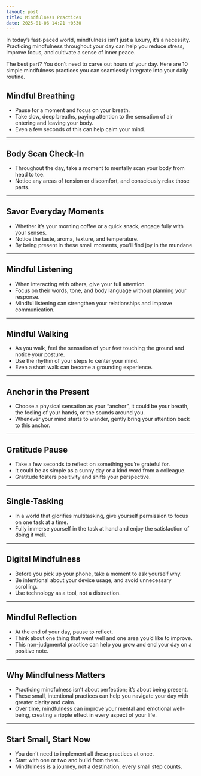 ```yaml
---
layout: post
title: Mindfulness Practices
date: 2025-01-06 14:21 +0530
---
```


In today’s fast-paced world, mindfulness isn’t just a luxury, it’s a necessity. Practicing mindfulness throughout your day can help you reduce stress, improve focus, and cultivate a sense of inner peace.

The best part? You don’t need to carve out hours of your day. Here are 10 simple mindfulness practices you can seamlessly integrate into your daily routine.

## Mindful Breathing

- Pause for a moment and focus on your breath.
- Take slow, deep breaths, paying attention to the sensation of air entering and leaving your body.
- Even a few seconds of this can help calm your mind.

---

## Body Scan Check-In

- Throughout the day, take a moment to mentally scan your body from head to toe.
- Notice any areas of tension or discomfort, and consciously relax those parts.

---

## Savor Everyday Moments

- Whether it’s your morning coffee or a quick snack, engage fully with your senses.
- Notice the taste, aroma, texture, and temperature.
- By being present in these small moments, you’ll find joy in the mundane.

---

## Mindful Listening

- When interacting with others, give your full attention.
- Focus on their words, tone, and body language without planning your response.
- Mindful listening can strengthen your relationships and improve communication.

---

## Mindful Walking

- As you walk, feel the sensation of your feet touching the ground and notice your posture.
- Use the rhythm of your steps to center your mind.
- Even a short walk can become a grounding experience.

---

## Anchor in the Present

- Choose a physical sensation as your “anchor”, it could be your breath, the feeling of your hands, or the sounds around you.
- Whenever your mind starts to wander, gently bring your attention back to this anchor.

---

## Gratitude Pause

- Take a few seconds to reflect on something you’re grateful for.
- It could be as simple as a sunny day or a kind word from a colleague.
- Gratitude fosters positivity and shifts your perspective.

---

## Single-Tasking

- In a world that glorifies multitasking, give yourself permission to focus on one task at a time.
- Fully immerse yourself in the task at hand and enjoy the satisfaction of doing it well.

---

## Digital Mindfulness

- Before you pick up your phone, take a moment to ask yourself why.
- Be intentional about your device usage, and avoid unnecessary scrolling.
- Use technology as a tool, not a distraction.

---

## Mindful Reflection

- At the end of your day, pause to reflect.
- Think about one thing that went well and one area you’d like to improve.
- This non-judgmental practice can help you grow and end your day on a positive note.

---

## Why Mindfulness Matters

- Practicing mindfulness isn’t about perfection; it’s about being present.
- These small, intentional practices can help you navigate your day with greater clarity and calm.
- Over time, mindfulness can improve your mental and emotional well-being, creating a ripple effect in every aspect of your life.

---

## Start Small, Start Now

- You don’t need to implement all these practices at once.
- Start with one or two and build from there.
- Mindfulness is a journey, not a destination, every small step counts.
